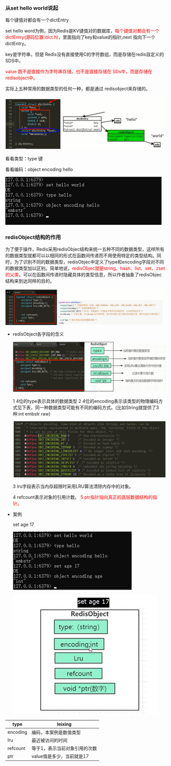 ### 从set hello world说起

每个键值对都会有一个dictEntry

set hello word为例，因为Redis是KV键值对的数据库，<font color='red'>每个键值对都会有一个dictEntry(源码位置:dict.h)</font>，里面指向了key和value的指针,next 指向下一个dictEntry。

key是字符串，但是 Redis没有直接使用C的字符数组，而是存储在redis自定义的SDS中。

<font color='red'>value 既不是直接作为字符串存储，也不是直接存储在 SDs中，而是存储在redisobject中。</font>

实际上五种常用的数据类型的任何一种，都是通过 redisobject来存储的。

![](images/15.redisObject.jpg)

看看类型：type 键

看看编码：object encoding hello

![](images/14.类型.jpg)

### redisObject结构的作用

为了便于操作，Redis采用redisObjec结构来统一五种不同的数据类型，这样所有的数据类型就都可以以相同的形式在函数间传递而不用使用特定的类型结构。同时，为了识别不同的数据类型，redisObjec中定义了type和encoding字段对不同的数据类型加以区别。简单地说，<font color='red'>redisObjec就是string、hash、list、set、zset的父类</font>，可以在函数间传递时隐藏具体的类型信息，所以作者抽象了redisObjec结构来到达同样的目的。

![](images/16.redisObject解析.jpg)

- redisObject各字段的含义

  ![](images/17.redisObjec各字段含义.jpg)

  1 4位的type表示具体的数据类型
  2 4位的encoding表示该类型的物理编码方式见下表，同一种数据类型可能有不同的编码方式。(比如String就提供了3种:int embstr raw)

  ![](images/18.encoding编码.jpg)

  3 lru字段表示当内存超限时采用LRU算法清除内存中的对象。

  4 refcount表示对象的引用计数。
  <font color='red'>5 ptr指针指向真正的底层数据结构的指针。</font>

- 案例

  set age 17

  ![](images/19.模拟同一数据类型不同编码.jpg)

  ![](images/20.案例解析.jpg)

| type     | leixing                       |
| -------- | ----------------------------- |
| encoding | 编码，本案例是数值类型        |
| lru      | 最近被访问的时间              |
| refcount | 等于1，表示当前对象引用的次数 |
| ptr      | value值是多少，当前就是17     |



